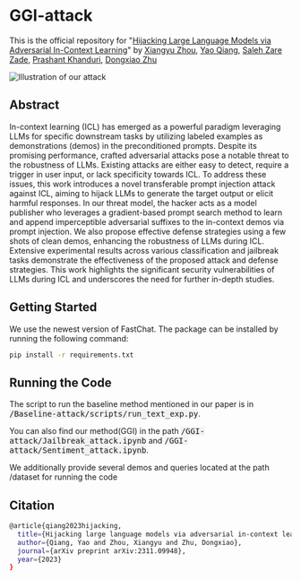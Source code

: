 # GGI-attack
This is the official repository for "[Hijacking Large Language Models via Adversarial In-Context Learning](https://arxiv.org/abs/2311.09948)" by [Xiangyu Zhou](https://www.linkedin.com/in/xiangyu-zhou-71086321a/), [Yao Qiang](https://qiangyao1988.github.io/), [Saleh Zare Zade](https://scholar.google.com/citations?user=O3X_iagAAAAJ&hl=en&oi=ao), [Prashant Khanduri](https://sites.google.com/view/khanduri-prashant/), [Dongxiao Zhu](https://dongxiaozhu.github.io/)

![Illustration of our attack](Illustration.png)

## Abstract
In-context learning (ICL) has emerged as a powerful paradigm leveraging LLMs for specific downstream tasks by utilizing labeled examples as demonstrations (demos) in the preconditioned prompts. Despite its promising performance, crafted adversarial attacks pose a notable threat to the robustness of LLMs. Existing attacks are either easy to detect, require a trigger in user input, or lack specificity towards ICL. To address these issues, this work introduces a novel transferable prompt injection attack against ICL, aiming to hijack LLMs to generate the target output or elicit harmful responses. In our threat model, the hacker acts as a model publisher who leverages a gradient-based prompt search method to learn and append imperceptible adversarial suffixes to the in-context demos via prompt injection. We also propose effective defense strategies using a few shots of clean demos, enhancing the robustness of LLMs during ICL. Extensive experimental results across various classification and jailbreak tasks demonstrate the effectiveness of the proposed attack and defense strategies. This work highlights the significant security vulnerabilities of LLMs during ICL and underscores the need for further in-depth studies.

## Getting Started
We use the newest version of FastChat. The package can be installed by running the following command:
```bash
pip install -r requirements.txt
```

## Running the Code
The script to run the baseline method mentioned in our paper is in <kbd style="background-color: #f2f2f2;">/Baseline-attack/scripts/run_text_exp.py</kbd>.

You can also find our method(GGI) in the path <kbd style="background-color: #f2f2f2;">/GGI-attack/Jailbreak_attack.ipynb</kbd> and <kbd style="background-color: #f2f2f2;">/GGI-attack/Sentiment_attack.ipynb</kbd>.

We additionally provide several demos and queries located at the path /dataset for running the code

## Citation
```bash
@article{qiang2023hijacking,
  title={Hijacking large language models via adversarial in-context learning},
  author={Qiang, Yao and Zhou, Xiangyu and Zhu, Dongxiao},
  journal={arXiv preprint arXiv:2311.09948},
  year={2023}
}
```

